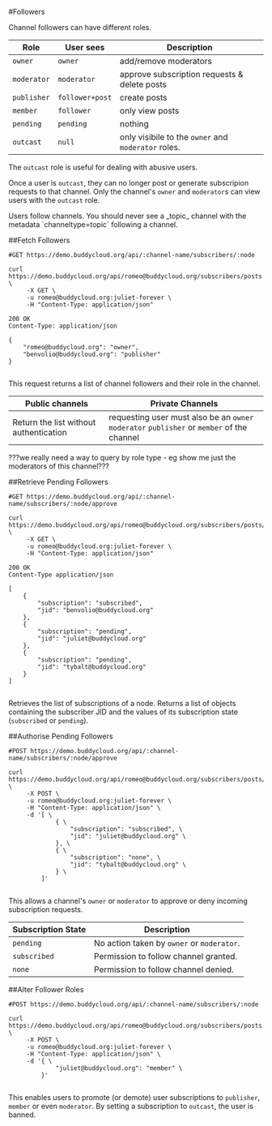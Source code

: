 #Followers

Channel followers can have different roles.

Role       | User sees      | Description
-----------|----------------|-------------
`owner`    |`owner`         |add/remove moderators 
`moderator`|`moderator`     |approve subscription requests & delete posts
`publisher`|`follower+post` |create posts
`member`   |`follower`      |only view posts
`pending`  |`pending`       |nothing
`outcast`  | `null`         |only visibile to the `owner` and `moderator` roles.

The `outcast` role is useful for dealing with abusive users. 

Once a user is `outcast`, they can no longer post or generate subscripion requests to that channel. Only the channel's `owner` and `moderator`s can view users with the `outcast` role.

<aside class="warning">
Users follow channels. You should never see a _topic_ channel with the metadata `channeltype=topic` following a channel.
</aside>

##Fetch Followers

```shell
#GET https://demo.buddycloud.org/api/:channel-name/subscribers/:node

curl https://demo.buddycloud.org/api/romeo@buddycloud.org/subscribers/posts \
     -X GET \
     -u romeo@buddycloud.org:juliet-forever \
     -H "Content-Type: application/json"
```

```shell
200 OK
Content-Type: application/json

{
    "romeo@buddycloud.org": "owner",
    "benvolio@buddycloud.org": "publisher"
}
```

```javascript

```

This request returns a list of channel followers and their role in the channel.

Public channels | Private Channels
----------------|------------------
Return the list without authentication | requesting user must also be an `owner` `moderator` `publisher` or `member` of the channel

???we really need a way to query by role type - eg show me just the moderators of this channel???

##Retrieve Pending Followers

```shell
#GET https://demo.buddycloud.org/api/:channel-name/subscribers/:node/approve

curl https://demo.buddycloud.org/api/romeo@buddycloud.org/subscribers/posts/approve \
     -X GET \
     -u romeo@buddycloud.org:juliet-forever \
     -H "Content-Type: application/json"
```

```shell
200 OK
Content-Type application/json

[
    {
        "subscription": "subscribed",
        "jid": "benvolio@buddycloud.org"
    },
    {
        "subscription": "pending",
        "jid": "juliet@buddycloud.org"
    },
    {
        "subscription": "pending",
        "jid": "tybalt@buddycloud.org"
    }
]
```

```javascript

```

Retrieves the list of subscriptions of a node. Returns a list of objects containing the subscriber JID and the values of its subscription state (`subscribed` or `pending`).

##Authorise Pending Followers

```shell
#POST https://demo.buddycloud.org/api/:channel-name/subscribers/:node/approve

curl https://demo.buddycloud.org/api/romeo@buddycloud.org/subscribers/posts/approve \
     -X POST \
     -u romeo@buddycloud.org:juliet-forever \
     -H "Content-Type: application/json" \
     -d '[ \
             { \
                 "subscription": "subscribed", \
                 "jid": "juliet@buddycloud.org" \
             }, \
             { \
                 "subscription": "none", \
                 "jid": "tybalt@buddycloud.org" \
             } \
         ]'
```

```javascript

```

This allows a channel's `owner` or `moderator` to approve or deny incoming subscription requests.

Subscription State | Description
-------------|--------------
`pending`    | No action taken by `owner` or `moderator`.
`subscribed` | Permission to follow channel granted. 
`none`       | Permission to follow channel denied.


##Alter Follower Roles

```shell
#POST https://demo.buddycloud.org/api/:channel-name/subscribers/:node

curl https://demo.buddycloud.org/api/romeo@buddycloud.org/subscribers/posts \
     -X POST \
     -u romeo@buddycloud.org:juliet-forever \
     -H "Content-Type: application/json" \
     -d '{ \
             "juliet@buddycloud.org": "member" \
         }'
```

```javascript

```

This enables users to promote (or demote) user subscriptions to `publisher`, `member` or even `moderator`. By setting a subscription to `outcast`, the user is banned.
